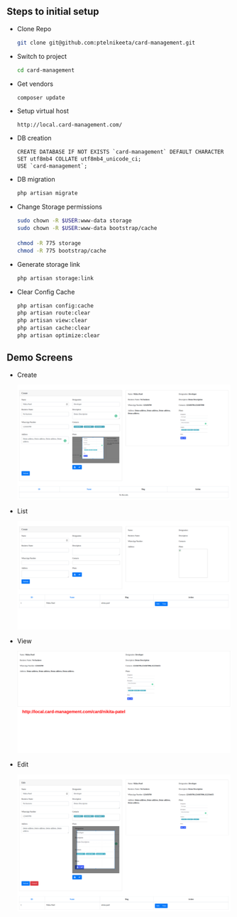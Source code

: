 ## Steps to initial setup

- Clone Repo
    ```bash
    git clone git@github.com:ptelnikeeta/card-management.git
    ```
- Switch to project
    ```bash
    cd card-management
    ```
- Get vendors
    ```bash
    composer update
    ```
- Setup virtual host
    ```url
    http://local.card-management.com/
    ```
- DB creation
    ```mysql
    CREATE DATABASE IF NOT EXISTS `card-management` DEFAULT CHARACTER SET utf8mb4 COLLATE utf8mb4_unicode_ci;
    USE `card-management`;
    ```
- DB migration
    ```bash
    php artisan migrate
    ```
- Change Storage permissions
    ```bash
    sudo chown -R $USER:www-data storage
    sudo chown -R $USER:www-data bootstrap/cache
    
    chmod -R 775 storage
    chmod -R 775 bootstrap/cache
    ```
- Generate storage link
    ```bash
    php artisan storage:link

    ```
- Clear Config Cache
    ```bash
    php artisan config:cache
    php artisan route:clear
    php artisan view:clear
    php artisan cache:clear
    php artisan optimize:clear
    ```
    
## Demo Screens

- Create

    ![Create](https://github.com/ptelnikeeta/card-management/blob/master/public/readme-images/screenshot-local.card-management.com-create.png)
- List

    ![List](https://github.com/ptelnikeeta/card-management/blob/master/public/readme-images/screenshot-local.card-management.com-list.png)

- View

    ![View](https://github.com/ptelnikeeta/card-management/blob/master/public/readme-images/screenshot-local.card-management.com-view.png)
- Edit

    ![Edit](https://github.com/ptelnikeeta/card-management/blob/master/public/readme-images/screenshot-local.card-management.com-edit.png)
